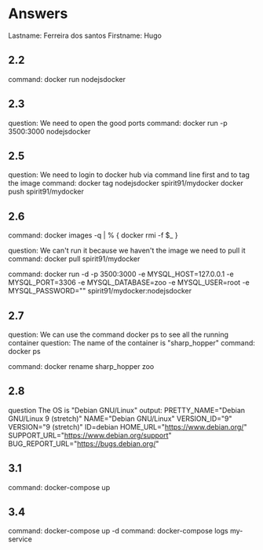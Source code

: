 # Answers

Lastname: Ferreira dos santos
Firstname: Hugo

## 2.2
command: docker run nodejsdocker

## 2.3
question: We need to open the good ports 
command: docker run -p 3500:3000 nodejsdocker

## 2.5
question: We need to login to docker hub via command line first and to tag the image
command: docker tag nodejsdocker spirit91/mydocker
docker push spirit91/mydocker

## 2.6
command: docker images -q | % { docker rmi -f $_ }

question: We can't run it because we haven't the image we need to pull it
command: docker pull spirit91/mydocker

command: docker run -d -p 3500:3000 -e MYSQL_HOST=127.0.0.1 -e MYSQL_PORT=3306 -e MYSQL_DATABASE=zoo -e MYSQL_USER=root -e MYSQL_PASSWORD="" spirit91/mydocker:nodejsdocker

## 2.7
question: We can use the command docker ps to see all the running container
question: The name of the container is "sharp_hopper"
command: docker ps

command: docker rename sharp_hopper zoo

## 2.8
question The OS is "Debian GNU/Linux"
output: PRETTY_NAME="Debian GNU/Linux 9 (stretch)"
NAME="Debian GNU/Linux"
VERSION_ID="9"
VERSION="9 (stretch)"
ID=debian
HOME_URL="https://www.debian.org/"
SUPPORT_URL="https://www.debian.org/support"
BUG_REPORT_URL="https://bugs.debian.org/"

## 3.1
command: docker-compose up

## 3.4
command: docker-compose up -d
command: docker-compose logs my-service
